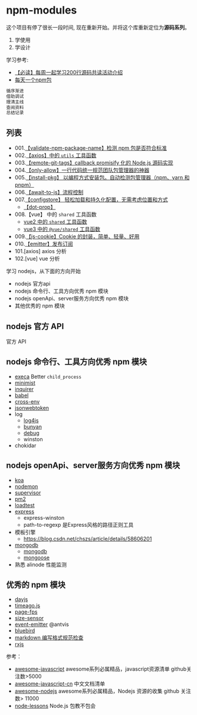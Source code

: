 # npm-modules

这个项目有停了很长一段时间, 现在重新开始。并将这个库重新定位为**源码系列**。

1. 学使用
2. 学设计

学习参考:

- [【必读】每周一起学习200行源码共读活动介绍](https://www.yuque.com/ruochuan12/topics/1)
- [每天一个npm包](https://www.zhihu.com/people/xu-yi-zong-13/posts)

```js
循序渐进
借助调试
理清主线
查阅资料
总结记录
```

## 列表

- 001.[【validate-npm-package-name】检测 npm 包是否符合标准](./001.validate-npm-package-name/readme.md)
- 002.[【axios】中的 `utils` 工具函数](./101.axios/utils.md)
- 003.[【remote-git-tags】callback promisify 化的 Node.js 源码实现](./003.remote-git-tags/readme.md)
- 004.[【only-allow】一行代码统一规范团队包管理器的神器](./004.only-allow/readme.md)
- 005.[【install-pkg】 以编程方式安装包。自动检测包管理器（npm、yarn 和 pnpm）](./005.pkg-install/readme.md)
- 006.[【await-to-js】流程控制](./006.await-to-js/readme.md)
- 007.[【configstore】 轻松加载和持久化配置，无需考虑位置和方式](./007.configstore/readme.md)
  - [【dot-prop】](./007.configstore/dot-prop.md)
- 008.【vue】 中的 `shared` 工具函数
  - [vue2 中的 `shared` 工具函数](./102.vue/vue2-shared.md)
  - [vue3 中的 `@vue/shared` 工具函数](./102.vue/vue3-shared.md)
- 009.[【js-cookie】Cookie 的封装，简单、轻量、好用](./009.js-cookie/readme.md)
- 010.[【emitter】发布订阅](./010.emitter/readme.md)
- 101.[axios] axios 分析
- 102.[vue] vue 分析


学习 nodejs，从下面的方向开始

- nodejs 官方api
- nodejs 命令行、工具方向优秀 npm 模块
- nodejs openApi、server服务方向优秀 npm 模块
- 其他优秀的 npm 模块

## nodejs 官方 API

官方 API

## nodejs 命令行、工具方向优秀 npm 模块

- [execa](./execa) Better `child_process`
- [minimist](./minimist)
- [inquirer](./inquirer)
- [babel](./babel)
- [cross-env](./cross-env)
- [jsonwebtoken](./jsonwebtoken)
- log
  - [log4js](./log4js)
  - [bunyan](./bunyan)
  - [debug](./debug)
  - winston
- chokidar

## nodejs openApi、server服务方向优秀 npm 模块

- [koa](./koa)
- [nodemon](./nodemon)
- [supervisor](./supervisor)
- [pm2](./pm2)
- [loadtest](./loadtest)
- [express](./express)
  - express-winston
  - path-to-regexp 是Express风格的路径正则工具
- 模板引擎
  - https://blog.csdn.net/chszs/article/details/58606201
- [mongodb](./mongodb)
  - [mongodb](https://zhuanlan.zhihu.com/p/24308524)
  - [mongoose](https://mongoosejs.com/)
- 熟悉 alinode 性能监测

## 优秀的 npm 模块

- [dayjs](https://github.com/iamkun/dayjs)
- [timeago.js](https://github.com/hustcc/timeago.js)
- [page-fps](https://github.com/hustcc/page-fps)
- [size-sensor](https://github.com/hustcc/size-sensor)
- [event-emitter](https://github.com/antvis/event-emitter) @antvis
- [bluebird](https://github.com/petkaantonov/bluebird)
- [markdown 编写格式规范检查](https://github.com/hustcc/lint-md)
- [rxjs](https://cn.rx.js.org/manual/index.html)

参考：

- [awesome-javascript](https://github.com/sorrycc/awesome-javascript) awesome系列必属精品，javascript资源清单 github关注数>5000
- [awesome-javascript-cn](https://github.com/jobbole/awesome-javascript-cn) 中文文档清单
- [awesome-nodejs](https://github.com/sindresorhus/awesome-nodejs) awesome系列必属精品，Nodejs 资源的收集 github 关注数> 11000
- [node-lessons](https://github.com/alsotang/node-lessons) Node.js 包教不包会
